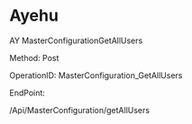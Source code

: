 #     Ayehu


AY MasterConfigurationGetAllUsers

Method: Post

OperationID: MasterConfiguration_GetAllUsers

EndPoint:

/Api/MasterConfiguration/getAllUsers
